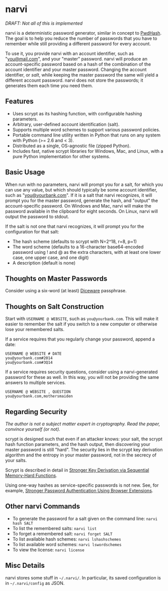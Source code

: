 narvi
=====

_DRAFT: Not all of this is implemented_

narvi is a deterministic password generator, similar in concept to [PwdHash](http://crypto.stanford.edu/PwdHash/).  The goal is to help you reduce the number of passwords that you have to remember while still providing a different password for every account.

To use it, you provide narvi with an account identifier, such as "you@mail.com", and your "master" password.  narvi will produce an account-specific password based on a hash of the combination of the account identifier and your master password.  Changing the account identifier, or _salt_, while keeping the master password the same will yield a different account password.  narvi does not store the passwords; it generates them each time you need them.

## Features

* Uses scrypt as its hashing function, with configurable hashing parameters.
* Arbitrary, user-defined account identification (salt).
* Supports multiple word schemes to support various password policies.
* Portable command line utility written in Python that runs on any system with Python (>= 2.6 and < 3).
* Distributed as a single, OS-agnostic file (zipped Python).
* Includes fast, native scrypt libraries for Windows, Mac, and Linux, with a pure Python implementation for other systems.

## Basic Usage

When run with no parameters, narvi will prompt you for a salt, for which you can use any value, but which should typically be some account identifier, such as "you@yourbank.com".  If it is a salt that narvi recognizes, it will prompt you for the master password, generate the hash, and "output" the account-specific password.  On Windows and Mac, narvi will make the password available in the clipboard for eight seconds.  On Linux, narvi will output the password to stdout.

If the salt is not one that narvi recognizes, it will prompt you for the configuration for that salt:
* The hash scheme (defaults to scrypt with N=2^18, r=8, p=1)
* The word scheme (defaults to a 16-character base64-encoded password using ! and @ as the extra characters, with at least one lower case, one upper case, and one digit)
* A description (default is none)

## Thoughts on Master Passwords

Consider using a six-word (at least) [Diceware](http://world.std.com/~reinhold/diceware.html) passphrase.

## Thoughts on Salt Construction

Start with `USERNAME @ WEBSITE`, such as `you@yourbank.com`.  This will make it easier to remember the salt if you switch to a new computer or otherwise lose your remembered salts.

If a service requires that you regularly change your password, append a date:
```
USERNAME @ WEBSITE # DATE
you@yourbank.com#2014
you@yourbank.com#3Q14
```

If a service requires security questions, consider using a narvi-generated password for these as well.  In this way, you will not be providing the same answers to multiple services.
```
USERNAME @ WEBSITE , QUESTION
you@yourbank.com,mothersmaiden
```

## Regarding Security

_The author is not a subject matter expert in cryptography.  Read the paper, convince yourself (or not)._

scrypt is designed such that even if an attacker knows: your salt, the scrypt hash function parameters, and the hash output, then discovering your master password is still "hard".  The security lies in the scrypt key derivation algorithm and the entropy in your master password, not in the secrecy of your salts.

Scrypt is described in detail in [Stronger Key Derivation via Sequential Memory-Hard Functions](http://www.tarsnap.com/scrypt/scrypt.pdf).

Using one-way hashes as service-specific passwords is not new.  See, for example, [Stronger Password Authentication Using Browser Extensions](http://crypto.stanford.edu/PwdHash/pwdhash.pdf).

## Other narvi Commands

* To generate the password for a salt given on the command line: `narvi hash SALT`
* To list the remembered salts: `narvi list`
* To forget a remembered salt: `narvi forget SALT`
* To list available hash schemes: `narvi lshashschemes`
* To list available word schemes: `narvi lswordschemes`
* To view the license: `narvi license`

## Misc Details

narvi stores some stuff in `~/.narvi/`.  In particular, its saved configuration is in `~/.narvi/config` as JSON.

